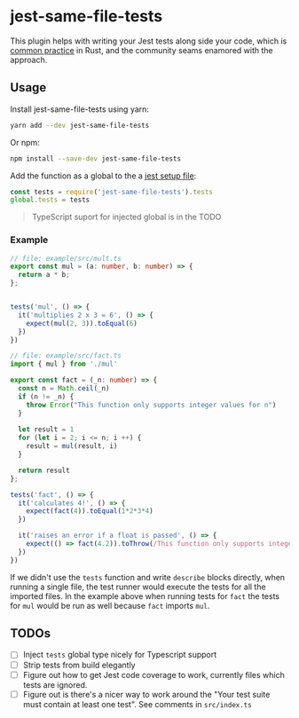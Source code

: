 # jest-same-file-tests

This plugin helps with writing your Jest tests along side your code, which is [common practice](https://doc.rust-lang.org/beta/rust-by-example/testing/unit_testing.html) in Rust, and the community seams enamored with the approach.

## Usage 

Install jest-same-file-tests using yarn:

```bash
yarn add --dev jest-same-file-tests
```

Or npm:

```bash
npm install --save-dev jest-same-file-tests
```

Add the function as a global to the a [jest setup file](https://jestjs.io/docs/configuration#setupfiles-array):

```js
const tests = require('jest-same-file-tests').tests
global.tests = tests
```

> TypeScript suport for injected global is in the TODO

### Example

```typescript
// file: example/src/mult.ts
export const mul = (a: number, b: number) => {
  return a * b;
};


tests('mul', () => {
  it('multiplies 2 x 3 = 6', () => {
    expect(mul(2, 3)).toEqual(6)
  })
})
```

```typescript
// file: example/src/fact.ts
import { mul } from './mul'

export const fact = (_n: number) => {
  const n = Math.ceil(_n)
  if (n != _n) {
    throw Error("This function only supports integer values for n")
  }
  
  let result = 1
  for (let i = 2; i <= n; i ++) {
    result = mul(result, i)
  }

  return result
};

tests('fact', () => {
  it('calculates 4!', () => {
    expect(fact(4)).toEqual(1*2*3*4)
  })

  it('raises an error if a float is passed', () => {
    expect(() => fact(4.2)).toThrow(/This function only supports integer values/)
  })
})
```

If we didn't use the `tests` function and write `describe` blocks directly, when running a single file, the test runner would execute the tests for all the imported files. In the example above when running tests for `fact` the tests for `mul` would be run as well because `fact` imports `mul`.


## TODOs

- [ ] Inject `tests` global type nicely for Typescript support
- [ ] Strip tests from build elegantly
- [ ] Figure out how to get Jest code coverage to work, currently files which tests are ignored.
- [ ] Figure out is there's a nicer way to work around the "Your test suite must contain at least one test". See comments in `src/index.ts`